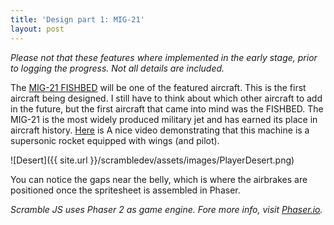 ```yaml
---
title: 'Design part 1: MIG-21'
layout: post
---
```


*Please not that these features where implemented in the early stage, prior to  logging the progress.  Not all details are included.*

The [MIG-21 FISHBED](https://en.wikipedia.org/wiki/Mikoyan-Gurevich_MiG-21) will be one of the featured aircraft. This is the first aircraft being designed. I still have to think about which other aircraft to add in the future, but the first aircraft that came into mind was the FISHBED.  The MIG-21 is the most widely produced military jet and has earned its place in aircraft history. [Here](https://www.youtube.com/watch?v=6AlsW_Xx3dg) is A nice video demonstrating that this machine is a supersonic rocket equipped with wings (and pilot).

![Desert]({{ site.url }}/scrambledev/assets/images/PlayerDesert.png)

You can notice the gaps near the belly, which is where the airbrakes are positioned once the spritesheet is assembled in Phaser.
 
*Scramble JS uses Phaser 2 as game engine. Fore more info, visit [Phaser.io](http://www.phaser.io).*